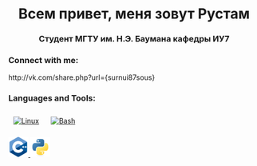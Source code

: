 <h1 align="center">Всем привет, меня зовут Рустам</h1>
<h3 align="center">Студент МГТУ им. Н.Э. Баумана кафедры ИУ7</h3>

<h3 align="left">Connect with me:</h3>
http://vk.com/share.php?url={surnui87sous}
<p align="left">
</p>


<h3 align="left">Languages and Tools:</h3> 
<a href="https://www.linux.org/" target="_blank"><img style="margin: 10px" src="https://profilinator.rishav.dev/skills-assets/linux-original.svg" alt="Linux" height="50" /></a>  
<a href="https://www.gnu.org/software/bash/" target="_blank"><img style="margin: 10px" src="https://profilinator.rishav.dev/skills-assets/gnu_bash-icon.svg" alt="Bash" height="50" /></a>  
</div>
<p align="left"> <a href="https://www.w3schools.com/cpp/" target="_blank" rel="noreferrer"> <img src="https://raw.githubusercontent.com/devicons/devicon/master/icons/cplusplus/cplusplus-original.svg" alt="cplusplus" width="40" height="40"/> </a> <a href="https://www.python.org" target="_blank" rel="noreferrer"> <img src="https://raw.githubusercontent.com/devicons/devicon/master/icons/python/python-original.svg" alt="python" width="40" height="40"/> </a> </p>
